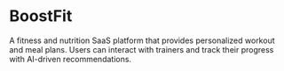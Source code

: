 # BoostFit
A fitness and nutrition SaaS platform that provides personalized workout and meal plans. Users can interact with trainers and track their progress with AI-driven recommendations.

